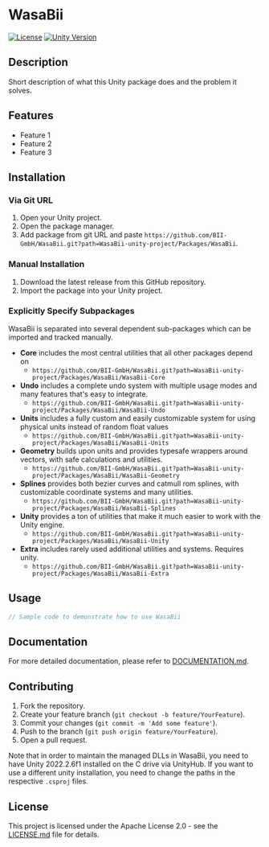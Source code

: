 # WasaBii

[![License](https://img.shields.io/badge/license-Apache%202.0-blue.svg)](https://opensource.org/licenses/Apache-2.0)
[![Unity Version](https://img.shields.io/badge/Unity-2022.2.6f1%20or%20newer-blue.svg)](https://unity.com/)

## Description

Short description of what this Unity package does and the problem it solves.

## Features

- Feature 1
- Feature 2
- Feature 3

## Installation

### Via Git URL

1. Open your Unity project.
2. Open the package manager.
3. Add package from git URL and paste `https://github.com/BII-GmbH/WasaBii.git?path=WasaBii-unity-project/Packages/WasaBii`.

### Manual Installation

1. Download the latest release from this GitHub repository.
2. Import the package into your Unity project.

### Explicitly Specify Subpackages

WasaBii is separated into several dependent sub-packages which can be imported and tracked manually.

- **Core** includes the most central utilities that all other packages depend on
  - `https://github.com/BII-GmbH/WasaBii.git?path=WasaBii-unity-project/Packages/WasaBii/WasaBii-Core`
- **Undo** includes a complete undo system with multiple usage modes and many features that's easy to integrate.
  - `https://github.com/BII-GmbH/WasaBii.git?path=WasaBii-unity-project/Packages/WasaBii/WasaBii-Undo`
- **Units** includes a fully custom and easily customizable system for using physical units instead of random float values
  - `https://github.com/BII-GmbH/WasaBii.git?path=WasaBii-unity-project/Packages/WasaBii/WasaBii-Units`
- **Geometry** builds upon units and provides typesafe wrappers around vectors, with safe calculations and utilities.
  - `https://github.com/BII-GmbH/WasaBii.git?path=WasaBii-unity-project/Packages/WasaBii/WasaBii-Geometry`
- **Splines** provides both bezier curves and catmull rom splines, with customizable coordinate systems and many utilities.
  - `https://github.com/BII-GmbH/WasaBii.git?path=WasaBii-unity-project/Packages/WasaBii/WasaBii-Splines`
- **Unity** provides a ton of utilities that make it much easier to work with the Unity engine.
  - `https://github.com/BII-GmbH/WasaBii.git?path=WasaBii-unity-project/Packages/WasaBii/WasaBii-Unity`
- **Extra** includes rarely used additional utilities and systems. Requires unity.
  - `https://github.com/BII-GmbH/WasaBii.git?path=WasaBii-unity-project/Packages/WasaBii/WasaBii-Extra`

## Usage

```csharp
// Sample code to demonstrate how to use WasaBii
```

## Documentation

For more detailed documentation, please refer to [DOCUMENTATION.md](DOCUMENTATION.md).

## Contributing

1. Fork the repository.
2. Create your feature branch (`git checkout -b feature/YourFeature`).
3. Commit your changes (`git commit -m 'Add some feature'`).
4. Push to the branch (`git push origin feature/YourFeature`).
5. Open a pull request.

Note that in order to maintain the managed DLLs in WasaBii, you need to have Unity 2022.2.6f1 installed on the C drive via UnityHub.
If you want to use a different unity installation, you need to change the paths in the respective `.csproj` files.

## License

This project is licensed under the Apache License 2.0 - see the [LICENSE.md](LICENSE.md) file for details.
